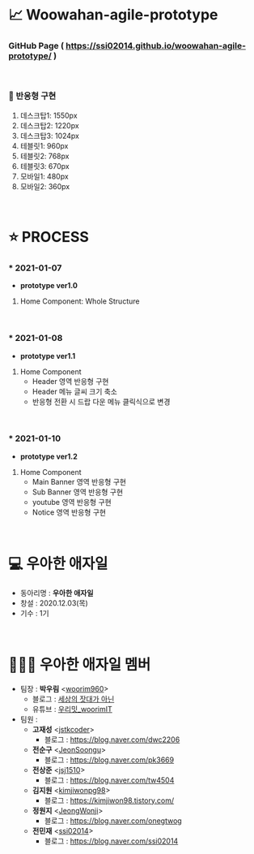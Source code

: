 # 📈 Woowahan-agile-prototype
### **GitHub Page** ( https://ssi02014.github.io/woowahan-agile-prototype/ )

<br>

### 🚀 반응형 구현
  1. 데스크탑1: 1550px
  2. 데스크탑2: 1220px
  3. 데스크탑3: 1024px
  4. 테블릿1: 960px
  5. 테블릿2: 768px
  6. 테블릿3: 670px
  7. 모바일1: 480px
  8. 모바일2: 360px
<br>

# ⭐ PROCESS
### * 2021-01-07

- **prototype ver1.0**
1. Home Component: Whole Structure
<br>

### * 2021-01-08
- **prototype ver1.1**
1. Home Component
   - Header 영역 반응형 구현
   - Header 메뉴 글씨 크기 축소
   - 반응형 전환 시 드랍 다운 메뉴 클릭식으로 변경
<br>

### * 2021-01-10
- **prototype ver1.2**
1. Home Component
   - Main Banner 영역 반응형 구현
   - Sub Banner 영역 반응형 구현
   - youtube 영역 반응형 구현
   - Notice 영역 반응형 구현
<br>


# 💻 우아한 애자일
* 동아리명 : **우아한 애자일**  
* 창설 : 2020.12.03(목)
* 기수 : 1기

<br>

# 👨🏻‍💻 우아한 애자일 멤버 
* 팀장 : **박우림** <[woorim960](https://github.com/woorim960)>
   - 블로그 : [세상의 잣대가 아닌](https://blog.naver.com/dnfla420)
   - 유튜브 : [우리밋_woorimIT](https://www.youtube.com/channel/UCS0F25vig_sPIQXMiK8IdSg?view_as=subscriber)
* 팀원 :
   - **고재성** <[jstkcoder](https://github.com/jstkcoder)>
      - 블로그 : https://blog.naver.com/dwc2206
   - **전순구** <[JeonSoongu](https://github.com/JeonSoongu)>
      - 블로그 : https://blog.naver.com/pk3669
   - **전상준** <[jsj1510](https://github.com/jsj1510)>
      - 블로그 : https://blog.naver.com/tw4504
   - **김지원** <[kimjiwonpg98](https://github.com/kimjiwonpg98)>
      - 블로그 : https://kimjiwon98.tistory.com/ 
   - **정원지** <[JeongWonji](https://github.com/JeongWonji)>
      - 블로그 : https://blog.naver.com/onegtwog
   - **전민재** <[ssi02014](https://github.com/ssi02014)>
      - 블로그 : https://blog.naver.com/ssi02014
   
<br>







